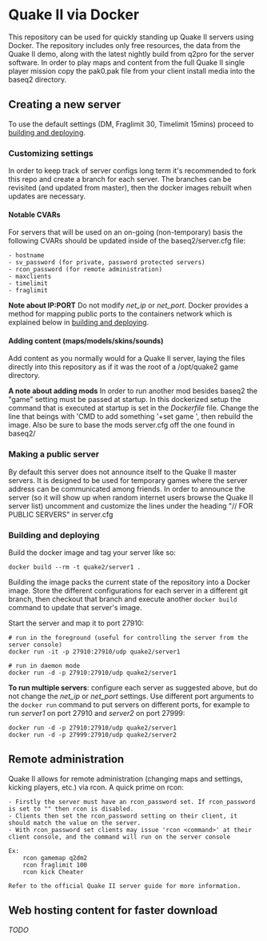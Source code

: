 # Quake II via Docker
This repository can be used for quickly standing up Quake II servers using Docker. The repository includes only free resources, the data from the Quake II demo, along with the latest nightly build from q2pro for the server software. In order to play maps and content from the full Quake II single player mission copy the pak0.pak file from your client install media into the baseq2 directory.

## Creating a new server
To use the default settings (DM, Fraglimit 30, Timelimit 15mins) proceed to [building and deploying](#building-and-deploying).

### Customizing settings
In order to keep track of server configs long term it's recommended to fork this repo and create a branch for each server. The branches can be revisited (and updated from master), then the docker images rebuilt when updates are necessary.

#### Notable CVARs
For servers that will be used on an on-going (non-temporary) basis the following CVARs should be updated inside of the baseq2/server.cfg file:

	- hostname
	- sv_password (for private, password protected servers)
	- rcon_password (for remote administration)
	- maxclients
	- timelimit
	- fraglimit

**Note about IP:PORT** Do not modify *net_ip* or *net_port*. Docker provides a method for mapping public ports to the containers network which is explained below in [building and deploying](#building-and-deploying).


#### Adding content (maps/models/skins/sounds)
Add content as you normally would for a Quake II server, laying the files directly into this repository as if it was the root of a /opt/quake2 game directory.

**A note about adding mods** In order to run another mod besides baseq2 the "game" setting must be passed at startup. In this dockerized setup the command that is executed at startup is set in the *Dockerfile* file. Change the line that beings with 'CMD to add something '+set game <gamename>', then rebuild the image. Also be sure to base the mods server.cfg off the one found in baseq2/

### Making a public server
By default this server does not announce itself to the Quake II master servers. It is designed to be used for temporary games where the server address can be communicated among friends. In order to announce the server (so it will show up when random internet users browse the Quake II server list) uncomment and customize the lines under the heading "// FOR PUBLIC SERVERS" in server.cfg

### Building and deploying
Build the docker image and tag your server like so:

	docker build --rm -t quake2/server1 .

Building the image packs the current state of the repository into a Docker image. Store the different configurations for each server in a different git branch, then checkout that branch and execute another `docker build` command to update that server's image.

Start the server and map it to port 27910:

	# run in the foreground (useful for controlling the server from the server console)
	docker run -it -p 27910:27910/udp quake2/server1

	# run in daemon mode
	docker run -d -p 27910:27910/udp quake2/server1

**To run multiple servers**: configure each server as suggested above, but do not change the *net_ip* or *net_port* settings. Use different port arguments to the `docker run` command to put servers on different ports, for example to run *server1* on port 27910 and *server2* on port 27999:

	docker run -d -p 27910:27910/udp quake2/server1
	docker run -d -p 27999:27910/udp quake2/server2


## Remote administration
Quake II allows for remote administration (changing maps and settings, kicking players, etc.) via rcon. A quick prime on rcon:

	- Firstly the server must have an rcon_password set. If rcon_password is set to "" then rcon is disabled.
	- Clients then set the rcon_password setting on their client, it should match the value on the server.
	- With rcon_password set clients may issue 'rcon <command>' at their client console, and the command will run on the server console

	Ex:
		rcon gamemap q2dm2
		rcon fraglimit 100
		rcon kick Cheater

	Refer to the official Quake II server guide for more information.

## Web hosting content for faster download
*TODO*
